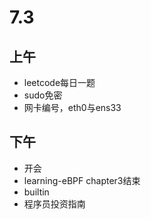 # 7.3

## 上午

- leetcode每日一题
- sudo免密
- 网卡编号，eth0与ens33

## 下午

- 开会
- learning-eBPF chapter3结束
- builtin
- 程序员投资指南